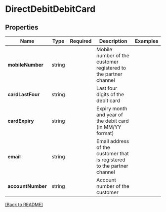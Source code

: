 # DirectDebitDebitCard



## Properties

| Name | Type | Required | Description | Examples |
|------------|:-------------:|:-------------:|-------------|:-------------:|
| **mobileNumber** | string |  | Mobile number of the customer registered to the partner channel | | |
**cardLastFour** | string |  | Last four digits of the debit card | | |
**cardExpiry** | string |  | Expiry month and year of the debit card (in MM/YY format) | | |
**email** | string |  | Email address of the customer that is registered to the partner channel | | |
**accountNumber** | string |  | Account number of the customer | | |



[[Back to README]](../../README.md)